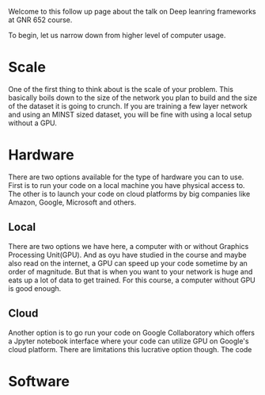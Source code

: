 Welcome to this follow up page about the talk on Deep leanring frameworks at GNR 652 course.

To begin, let us narrow down from higher level of computer usage.

# Scale
One of the first thing to think about is the scale of your problem. This basically boils down to the size of the network you plan to build and the size of the dataset it is going to crunch. If you are training a few layer network and using an MINST sized dataset, you will be fine with using a local setup without a GPU.

# Hardware
There are two options available for the type of hardware you can to use. First is to run your code on a local machine you have physical access to. The other is to launch your code on cloud platforms by big companies like Amazon, Google, Microsoft and others.

## Local
There are two options we have here, a computer with or without Graphics Processing Unit(GPU). And as oyu have studied in the course and maybe also read on the internet, a GPU can speed up your code sometime by an order of magnitude. But that is when you want to your network is huge and eats up a lot of data to get trained. For this course, a computer without GPU is good enough.

## Cloud
Another option is to go run your code on Google Collaboratory which offers a Jpyter notebook interface where your code can utilize GPU on Google's cloud platform. There are limitations this lucrative option though. The code 

# Software